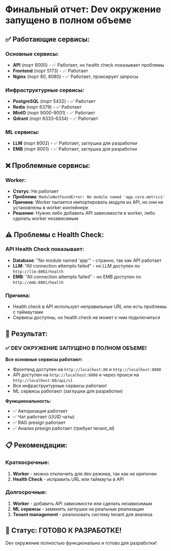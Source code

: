 # Финальный отчет: Dev окружение запущено в полном объеме

## ✅ Работающие сервисы:

### Основные сервисы:
- **API** (порт 8000) - ✅ Работает, но health check показывает проблемы
- **Frontend** (порт 5173) - ✅ Работает
- **Nginx** (порт 80, 8080) - ✅ Работает, проксирует запросы

### Инфраструктурные сервисы:
- **PostgreSQL** (порт 5432) - ✅ Работает
- **Redis** (порт 6379) - ✅ Работает  
- **MinIO** (порт 9000-9001) - ✅ Работает
- **Qdrant** (порт 6333-6334) - ✅ Работает

### ML сервисы:
- **LLM** (порт 8002) - ✅ Работает, заглушка для разработки
- **EMB** (порт 8001) - ✅ Работает, заглушка для разработки

## ❌ Проблемные сервисы:

### Worker:
- **Статус**: Не работает
- **Проблема**: `ModuleNotFoundError: No module named 'app.core.metrics'`
- **Причина**: Worker пытается импортировать модули из API, но они не установлены в worker контейнере
- **Решение**: Нужно либо добавить API зависимости в worker, либо сделать worker независимым

## ⚠️ Проблемы с Health Check:

### API Health Check показывает:
- **Database**: "No module named 'app'" - странно, так как API работает
- **LLM**: "All connection attempts failed" - но LLM доступен по `http://llm:8002/health`
- **EMB**: "All connection attempts failed" - но EMB доступен по `http://emb:8001/health`

### Причина:
- Health check в API использует неправильные URL или есть проблемы с таймаутами
- Сервисы доступны, но health check не может к ним подключиться

## 🎯 Результат:

### ✅ **DEV ОКРУЖЕНИЕ ЗАПУЩЕНО В ПОЛНОМ ОБЪЕМЕ!**

**Все основные сервисы работают:**
- Фронтенд доступен на `http://localhost:80` и `http://localhost:8080`
- API доступен на `http://localhost:8000` и через прокси на `http://localhost:80/api/v1`
- Все инфраструктурные сервисы работают
- ML сервисы работают (заглушки для разработки)

**Функциональность:**
- ✅ Авторизация работает
- ✅ Чат работает (UUID чаты)
- ✅ RAG presign работает
- ✅ Анализ presign работает (требует tenant_id)

## 📋 Рекомендации:

### Краткосрочные:
1. **Worker** - можно отключить для dev режима, так как не критичен
2. **Health Check** - исправить URL или таймауты в API

### Долгосрочные:
1. **Worker** - добавить API зависимости или сделать независимым
2. **ML сервисы** - заменить заглушки на реальные реализации
3. **Tenant management** - реализовать систему tenant для анализа

## 🚀 Статус: **ГОТОВО К РАЗРАБОТКЕ!**

Dev окружение полностью функционально и готово для разработки!
